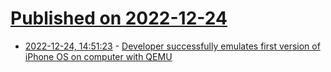 # [Published on 2022-12-24](index.md)

* [2022-12-24, 14:51:23](https://news.ycombinator.com/item?id=34117269) - [Developer successfully emulates first version of iPhone OS on computer with QEMU](https://9to5mac.com/2022/12/23/developer-emulates-iphone-os-qemu/)
